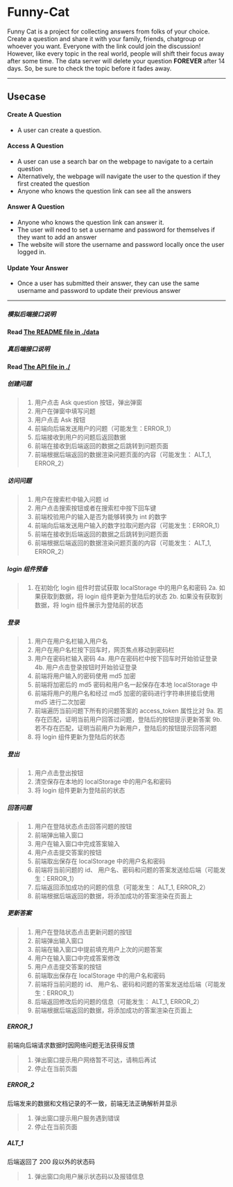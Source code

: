 # Funny-Cat

Funny Cat is a project for collecting answers from folks of your choice. Create a question and share it with your family, friends, chatgroup or whoever you want. Everyone with the link could join the discussion! However, like every topic in the real world, people will shift their focus away after some time. The data server will delete your question **FOREVER** after 14 days. So, be sure to check the topic before it fades away.

---
## Usecase
#### Create A Question
+ A user can create a question.

#### Access A Question
+ A user can use a search bar on the webpage to navigate to a certain question
+ Alternatively, the webpage will navigate the user to the question if they first created the question
+ Anyone who knows the question link can see all the answers 

#### Answer A Question
+ Anyone who knows the question link can answer it.
+ The user will need to set a username and password for themselves if they want to add an answer
+ The website will store the username and password locally once the user logged in.

#### Update Your Answer
+ Once a user has submitted their answer, they can use the same username and password to update their previous answer

---
##### 模拟后端接口说明
**Read [The README file in ./data](./data/README.md)**

##### 真后端接口说明
**Read [The API file in ./](./API.md)**

##### 创建问题
> 1. 用户点击 Ask question 按钮，弹出弹窗
> 2. 用户在弹窗中填写问题
> 3. 用户点击 Ask 按钮
> 4. 前端向后端发送用户的问题（可能发生：ERROR_1）
> 5. 后端接收到用户的问题后返回数据
> 6. 前端在接收到后端返回的数据之后跳转到问题页面
> 7. 前端根据后端返回的数据渲染问题页面的内容（可能发生： ALT_1, ERROR_2）

##### 访问问题
> 1. 用户在搜索栏中输入问题 id
> 2. 用户点击搜索按钮或者在搜索栏中按下回车键
> 3. 前端校验用户的输入是否为能够转换为 int 的数字
> 4. 前端向后端发送用户输入的数字拉取问题内容（可能发生：ERROR_1）
> 5. 前端在接收到后端返回的数据之后跳转到问题页面
> 6. 前端根据后端返回的数据渲染问题页面的内容（可能发生： ALT_1, ERROR_2）

##### login 组件预备
> 1. 在初始化 login 组件时尝试获取 localStorage 中的用户名和密码
> 2a. 如果获取到数据，将 login 组件更新为登陆后的状态
> 2b. 如果没有获取到数据，将 login 组件展示为登陆前的状态

##### 登录
> 1. 用户在用户名栏输入用户名
> 2. 用户在用户名栏按下回车时，网页焦点移动到密码栏
> 3. 用户在密码栏输入密码
> 4a. 用户在密码栏中按下回车时开始验证登录
> 4b. 用户点击登录按钮时开始验证登录
> 5. 前端将用户输入的密码使用 md5 加密
> 6. 前端将加密后的 md5 密码和用户名一起保存在本地 localStorage 中
> 7. 前端将用户的用户名和经过 md5 加密的密码进行字符串拼接后使用 md5 进行二次加密
> 8. 前端遍历当前问题下所有的问题答案的 access_token 属性比对
> 9a. 若存在匹配，证明当前用户回答过问题，登陆后的按钮提示更新答案
> 9b. 若不存在匹配，证明当前用户为新用户，登陆后的按钮提示回答问题
> 10. 将 login 组件更新为登陆后的状态

##### 登出
> 1. 用户点击登出按钮
> 2. 清空保存在本地的 localStorage 中的用户名和密码
> 3. 将 login 组件更新为登陆前的状态

##### 回答问题
> 1. 用户在登陆状态点击回答问题的按钮
> 2. 前端弹出输入窗口
> 3. 用户在输入窗口中完成答案输入
> 4. 用户点击提交答案的按钮
> 5. 前端取出保存在 localStorage 中的用户名和密码
> 6. 前端将当前问题的 id、 用户名、密码和问题的答案发送给后端（可能发生：ERROR_1）
> 7. 后端返回添加成功的问题的信息（可能发生： ALT_1, ERROR_2）
> 8. 前端根据后端返回的数据，将添加成功的答案渲染在页面上 

##### 更新答案
> 1. 用户在登陆状态点击更新问题的按钮
> 2. 前端弹出输入窗口
> 3. 前端在输入窗口中提前填充用户上次的问题答案
> 4. 用户在输入窗口中完成答案修改
> 5. 用户点击提交答案的按钮
> 6. 前端取出保存在 localStorage 中的用户名和密码
> 7. 前端将当前问题的 id、 用户名、密码和问题的答案发送给后端（可能发生：ERROR_1）
> 8. 后端返回修改后的问题的信息（可能发生： ALT_1, ERROR_2）
> 9. 前端根据后端返回的数据，将添加成功的答案渲染在页面上 

##### ERROR_1
前端向后端请求数据时因网络问题无法获得反馈
> 1. 弹出窗口提示用户网络暂不可达，请稍后再试
> 2. 停止在当前页面

##### ERROR_2
后端发来的数据和文档记录的不一致，前端无法正确解析并显示
> 1. 弹出窗口提示用户服务遇到错误
> 2. 停止在当前页面

##### ALT_1
后端返回了 200 段以外的状态码
> 1. 弹出窗口向用户展示状态码以及报错信息
